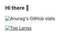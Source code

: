 ### Hi there 👋

![Anurag's GitHub stats](https://github-readme-stats.vercel.app/api?username=Zhangbokai614&include_all_commits=true&&count_private=true)

[![Top Langs](https://github-readme-stats.vercel.app/api/top-langs/?username=Zhangbokai614)](https://github.com/anuraghazra/github-readme-stats)

<!--
**Zhangbokai614/Zhangbokai614** is a ✨ _special_ ✨ repository because its `README.md` (this file) appears on your GitHub profile.

Here are some ideas to get you started:

- 🔭 I’m currently working on ...
- 🌱 I’m currently learning ...
- 👯 I’m looking to collaborate on ...
- 🤔 I’m looking for help with ...
- 💬 Ask me about ...
- 📫 How to reach me: ...
- 😄 Pronouns: ...
- ⚡ Fun fact: ...
-->
